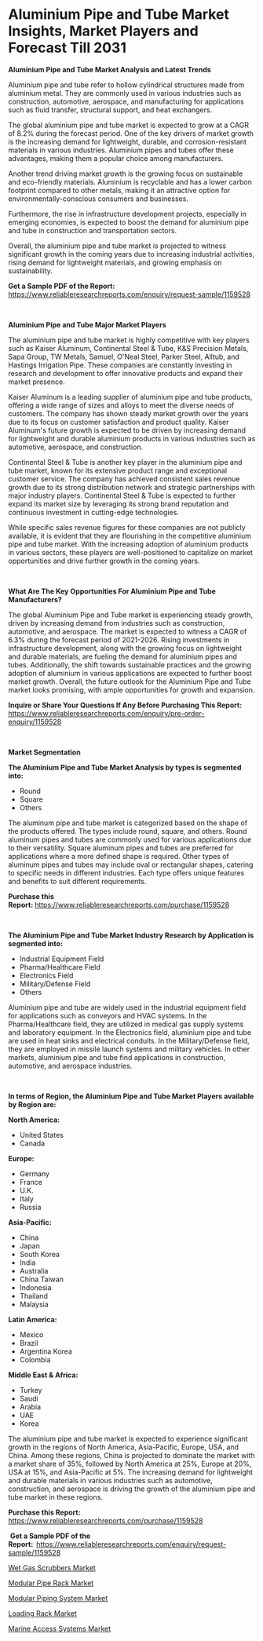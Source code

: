 <p><h1>Aluminium Pipe and Tube Market Insights, Market Players and Forecast Till 2031</h1></p><p><strong>Aluminium Pipe and Tube Market Analysis and Latest Trends</strong></p>
<p><p>Aluminium pipe and tube refer to hollow cylindrical structures made from aluminium metal. They are commonly used in various industries such as construction, automotive, aerospace, and manufacturing for applications such as fluid transfer, structural support, and heat exchangers.</p><p>The global aluminium pipe and tube market is expected to grow at a CAGR of 8.2% during the forecast period. One of the key drivers of market growth is the increasing demand for lightweight, durable, and corrosion-resistant materials in various industries. Aluminium pipes and tubes offer these advantages, making them a popular choice among manufacturers.</p><p>Another trend driving market growth is the growing focus on sustainable and eco-friendly materials. Aluminium is recyclable and has a lower carbon footprint compared to other metals, making it an attractive option for environmentally-conscious consumers and businesses.</p><p>Furthermore, the rise in infrastructure development projects, especially in emerging economies, is expected to boost the demand for aluminium pipe and tube in construction and transportation sectors.</p><p>Overall, the aluminium pipe and tube market is projected to witness significant growth in the coming years due to increasing industrial activities, rising demand for lightweight materials, and growing emphasis on sustainability.</p></p>
<p><strong>Get a Sample PDF of the Report:&nbsp;</strong> <a href="https://www.reliableresearchreports.com/enquiry/request-sample/1159528">https://www.reliableresearchreports.com/enquiry/request-sample/1159528</a></p>
<p>&nbsp;</p>
<p><strong>Aluminium Pipe and Tube Major Market Players</strong></p>
<p><p>The aluminium pipe and tube market is highly competitive with key players such as Kaiser Aluminum, Continental Steel & Tube, K&S Precision Metals, Sapa Group, TW Metals, Samuel, O'Neal Steel, Parker Steel, Alltub, and Hastings Irrigation Pipe. These companies are constantly investing in research and development to offer innovative products and expand their market presence.</p><p>Kaiser Aluminum is a leading supplier of aluminium pipe and tube products, offering a wide range of sizes and alloys to meet the diverse needs of customers. The company has shown steady market growth over the years due to its focus on customer satisfaction and product quality. Kaiser Aluminum's future growth is expected to be driven by increasing demand for lightweight and durable aluminium products in various industries such as automotive, aerospace, and construction.</p><p>Continental Steel & Tube is another key player in the aluminium pipe and tube market, known for its extensive product range and exceptional customer service. The company has achieved consistent sales revenue growth due to its strong distribution network and strategic partnerships with major industry players. Continental Steel & Tube is expected to further expand its market size by leveraging its strong brand reputation and continuous investment in cutting-edge technologies.</p><p>While specific sales revenue figures for these companies are not publicly available, it is evident that they are flourishing in the competitive aluminium pipe and tube market. With the increasing adoption of aluminium products in various sectors, these players are well-positioned to capitalize on market opportunities and drive further growth in the coming years.</p></p>
<p>&nbsp;</p>
<p><strong>What Are The Key Opportunities For Aluminium Pipe and Tube Manufacturers?</strong></p>
<p><p>The global Aluminium Pipe and Tube market is experiencing steady growth, driven by increasing demand from industries such as construction, automotive, and aerospace. The market is expected to witness a CAGR of 6.3% during the forecast period of 2021-2026. Rising investments in infrastructure development, along with the growing focus on lightweight and durable materials, are fueling the demand for aluminium pipes and tubes. Additionally, the shift towards sustainable practices and the growing adoption of aluminium in various applications are expected to further boost market growth. Overall, the future outlook for the Aluminium Pipe and Tube market looks promising, with ample opportunities for growth and expansion.</p></p>
<p><strong>Inquire or Share Your Questions If Any Before Purchasing This Report:</strong> <a href="https://www.reliableresearchreports.com/enquiry/pre-order-enquiry/1159528">https://www.reliableresearchreports.com/enquiry/pre-order-enquiry/1159528</a></p>
<p>&nbsp;</p>
<p><strong>Market Segmentation</strong></p>
<p><strong>The Aluminium Pipe and Tube Market Analysis by types is segmented into:</strong></p>
<p><ul><li>Round</li><li>Square</li><li>Others</li></ul></p>
<p><p>The aluminum pipe and tube market is categorized based on the shape of the products offered. The types include round, square, and others. Round aluminum pipes and tubes are commonly used for various applications due to their versatility. Square aluminum pipes and tubes are preferred for applications where a more defined shape is required. Other types of aluminum pipes and tubes may include oval or rectangular shapes, catering to specific needs in different industries. Each type offers unique features and benefits to suit different requirements.</p></p>
<p><strong>Purchase this Report:&nbsp;</strong><a href="https://www.reliableresearchreports.com/purchase/1159528">https://www.reliableresearchreports.com/purchase/1159528</a></p>
<p>&nbsp;</p>
<p><strong>The Aluminium Pipe and Tube Market Industry Research by Application is segmented into:</strong></p>
<p><ul><li>Industrial Equipment Field</li><li>Pharma/Healthcare Field</li><li>Electronics Field</li><li>Military/Defense Field</li><li>Others</li></ul></p>
<p><p>Aluminium pipe and tube are widely used in the industrial equipment field for applications such as conveyors and HVAC systems. In the Pharma/Healthcare field, they are utilized in medical gas supply systems and laboratory equipment. In the Electronics field, aluminium pipe and tube are used in heat sinks and electrical conduits. In the Military/Defense field, they are employed in missile launch systems and military vehicles. In other markets, aluminium pipe and tube find applications in construction, automotive, and aerospace industries.</p></p>
<p>&nbsp;</p>
<p><strong>In terms of Region, the Aluminium Pipe and Tube Market Players available by Region are:</strong></p>
<p>
    <p> <strong> North America: </strong>
        <ul>
            <li>United States</li>
            <li>Canada</li>
        </ul>
        </p> 
    <p> <strong> Europe: </strong>
        <ul>
            <li>Germany</li>
            <li>France</li>
            <li>U.K.</li>
            <li>Italy</li>
            <li>Russia</li>
        </ul>
        </p> 
    <p> <strong> Asia-Pacific: </strong>
        <ul>
            <li>China</li>
            <li>Japan</li>
            <li>South Korea</li>
            <li>India</li>
            <li>Australia</li>
            <li>China Taiwan</li>
            <li>Indonesia</li>
            <li>Thailand</li>
            <li>Malaysia</li>
        </ul>
        </p> 
    <p> <strong> Latin America: </strong>
        <ul>
            <li>Mexico</li>
            <li>Brazil</li>
            <li>Argentina Korea</li>
            <li>Colombia</li>
        </ul>
        </p> 
    <p> <strong> Middle East & Africa: </strong>
        <ul>
            <li>Turkey</li>
            <li>Saudi</li>
            <li>Arabia</li>
            <li>UAE</li>
            <li>Korea</li>
        </ul>
    </p>
    </p>
<p><p>The aluminium pipe and tube market is expected to experience significant growth in the regions of North America, Asia-Pacific, Europe, USA, and China. Among these regions, China is projected to dominate the market with a market share of 35%, followed by North America at 25%, Europe at 20%, USA at 15%, and Asia-Pacific at 5%. The increasing demand for lightweight and durable materials in various industries such as automotive, construction, and aerospace is driving the growth of the aluminium pipe and tube market in these regions.</p></p>
<p><strong>Purchase this Report: </strong><a href="https://www.reliableresearchreports.com/purchase/1159528">https://www.reliableresearchreports.com/purchase/1159528</a></p>
<p>&nbsp;<strong>Get a Sample PDF of the Report:&nbsp;&nbsp;</strong><a href="https://www.reliableresearchreports.com/enquiry/request-sample/1159528">https://www.reliableresearchreports.com/enquiry/request-sample/1159528</a></p>
<p><strong></strong></p>
<p><p><a href="https://medium.com/p/3fc8524fb521/edit">Wet Gas Scrubbers Market</a></p><p><a href="https://medium.com/p/58684ab97554/edit">Modular Pipe Rack Market</a></p><p><a href="https://medium.com/p/2a62538ca78e/edit">Modular Piping System Market</a></p><p><a href="https://medium.com/p/998959bf7276/edit">Loading Rack Market</a></p><p><a href="https://medium.com/p/ceb8e58e9422/edit">Marine Access Systems Market</a></p></p>